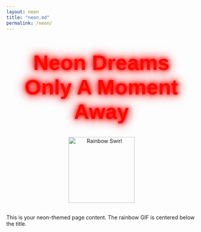 ```yaml
---
layout: neon
title: "neon.md"
permalink: /neon/
---
```


<style>
  h1.rainbow-title {
    font-size: 3.5rem;
    font-weight: bold;
    text-align: center;
    padding: 20px;
    margin: 30px 0 15px 0;
    animation: rainbow-glow 8s linear infinite;
    text-shadow: 0 0 10px currentColor, 0 0 20px currentColor, 0 0 30px currentColor;
    font-family: 'Arial', sans-serif;
  }

  @keyframes rainbow-glow {
    0% { color: #ff0000; text-shadow: 0 0 10px #ff0000, 0 0 20px #ff0000, 0 0 30px #ff0000; }
    16.6% { color: #ff8800; text-shadow: 0 0 10px #ff8800, 0 0 20px #ff8800, 0 0 30px #ff8800; }
    33.3% { color: #ffff00; text-shadow: 0 0 10px #ffff00, 0 0 20px #ffff00, 0 0 30px #ffff00; }
    50% { color: #00ff00; text-shadow: 0 0 10px #00ff00, 0 0 20px #00ff00, 0 0 30px #00ff00; }
    66.6% { color: #00ffff; text-shadow: 0 0 10px #00ffff, 0 0 20px #00ffff, 0 0 30px #00ffff; }
    83.3% { color: #0088ff; text-shadow: 0 0 10px #0088ff, 0 0 20px #0088ff, 0 0 30px #0088ff; }
    100% { color: #ff00ff; text-shadow: 0 0 10px #ff00ff, 0 0 20px #ff00ff, 0 0 30px #ff00ff; }
  }
  
  .rainbow-gif-container {
    text-align: center;
    margin: 0 auto 30px auto;
  }
  
  .rainbow-gif {
    width: 175px;
    height: auto;
  }
</style>

<h1 class="rainbow-title">Neon Dreams Only A Moment Away</h1>

<div class="rainbow-gif-container">
  <img src="https://gifdb.com/images/high/rainbow-color-ribbon-swirl-zd68lyivre9e0g2d.gif" alt="Rainbow Swirl" class="rainbow-gif">
</div>

This is your neon-themed page content. The rainbow GIF is centered below the title.